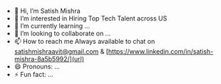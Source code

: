 - 👋 Hi, I’m Satish Mishra
- 👀 I’m interested in Hiring Top Tech Talent across US 
- 🌱 I’m currently learning ...
- 💞️ I’m looking to collaborate on ...
- 📫 How to reach me Always available to chat on satishmishraavit@gmail.com & [https://www.linkedin.com/in/satish-mishra-8a5b5992/](url)
- 😄 Pronouns: ...
- ⚡ Fun fact: ...

<!---
Satishmishra123/Satishmishra123 is a ✨ special ✨ repository because its `README.md` (this file) appears on your GitHub profile.
You can click the Preview link to take a look at your changes.
--->
